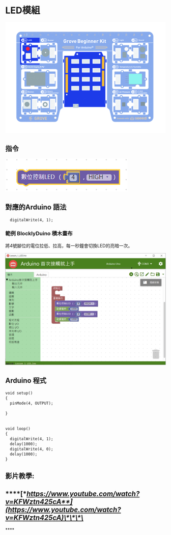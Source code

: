 # LED模組

![](../../../.gitbook/assets/01led.jpg)

## **指令**

![](../../../.gitbook/assets/lesson_1_led2.png)

## **對應的**Arduino 語法

```text
  digitalWrite(4, 1);
```

### 範例 BlocklyDuino 積木畫布

將4號腳位的電位拉低、拉高，每一秒鐘會切換LED的亮暗一次。

![](../../../.gitbook/assets/lesson_1_led%20%281%29.png)

## Arduino 程式

```text
void setup()
{
  pinMode(4, OUTPUT);

}


void loop()
{
  digitalWrite(4, 1);
  delay(1000);
  digitalWrite(4, 0);
  delay(1000);
}
```

## 影片教學:

## \*\*\*\*[**https://www.youtube.com/watch?v=KFWztn425cA**](https://www.youtube.com/watch?v=KFWztn425cA)\*\*\*\*

\*\*\*\*

